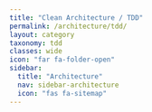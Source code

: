 ```yaml
---
title: "Clean Architecture / TDD"
permalink: /architecture/tdd/
layout: category
taxonomy: tdd
classes: wide
icon: "far fa-folder-open"
sidebar:
  title: "Architecture"
  nav: sidebar-architecture
  icon: "fas fa-sitemap"
---
```

